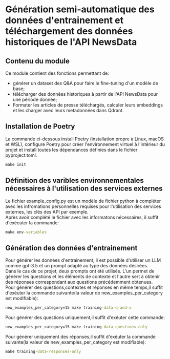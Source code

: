 # Génération semi-automatique des données d'entrainement et téléchargement des données historiques de l'API NewsData    
## Contenu du module
Ce module contient des fonctions permettant de:
* générer un dataset des Q&A pour faire le fine-tuning d'un modèle de base;
* télécharger des données historiques à partir de l'API NewsData pour une période donnée;
* Formater les articles de presse téléchargés, calculer leurs embeddings et les charger avec leurs metadonnées dans Qdrant.   
## Installation de Poetry    
La commande ci-dessous install Poetry (installation propre à Linux, macOS et WSL), configure Poetry pour créer l'environnement virtuel à l'intérieur du projet et install toutes les dépendances définies dans le fichier pyproject.toml.   
```bat
make init
```
## Définition des varibles environnementales nécessaires à l'utilisation des services externes  
Le fichier example_config.py est un modèle de fichier python à compléter avec les infromations personnelles requises pour l'utilisation des services externes, les clés des API par exemple.   
Après avoir complété le fichier avec les informatons nécessaires, il suffit d'exécuter la commande:   
```bat
make env-variables
```   
## Génération des données d'entrainement   
Pour générer les données d'entrainement, il est possible d'utiliser un LLM comme gpt-3.5 et un prompt adapté au type des données désirées.  
Dans le cas de ce projet, deux prompts ont été utilisés. L'un permet de générer les questions et les éléments de contexte et l'autre sert à obtenir des réponses correspondant aux questions précédemment obtenues.   
Pour générer des questions,contextes et réponses en même temps,il suffit d'exéuter la commande suivante(la valeur de new_examples_per_category est modifiable):   
```bat
new_examples_per_category=15 make training-data-q-and-a
```   
Pour générer des questions uniquement,il suffit d'exéuter cette commande:   
```bat
new_examples_per_category=15 make training-data-questions-only
```   

Pour générer uniquement des réponses,il suffit d'exéuter la commande suivante(la valeur de new_examples_per_category est modifiable):   
```bat
make training-data-responses-only
```  

